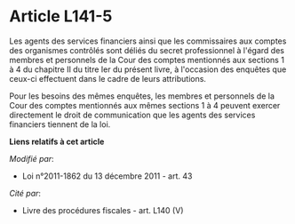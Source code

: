 # Article L141-5

Les agents des services financiers ainsi que les commissaires aux comptes des organismes contrôlés sont déliés du secret
professionnel à l'égard des membres et personnels de la Cour des comptes mentionnés aux sections 1 à 4 du chapitre II du
titre Ier du présent livre, à l'occasion des enquêtes que ceux-ci effectuent dans le cadre de leurs attributions. 

Pour les besoins des mêmes enquêtes, les membres et personnels de la Cour des comptes mentionnés aux mêmes sections 1 à 4
peuvent exercer directement le droit de communication que les agents des services financiers tiennent de la loi.

**Liens relatifs à cet article**

_Modifié par_:

  - Loi n°2011-1862 du 13 décembre 2011 - art. 43

_Cité par_:

  - Livre des procédures fiscales - art. L140 (V)
